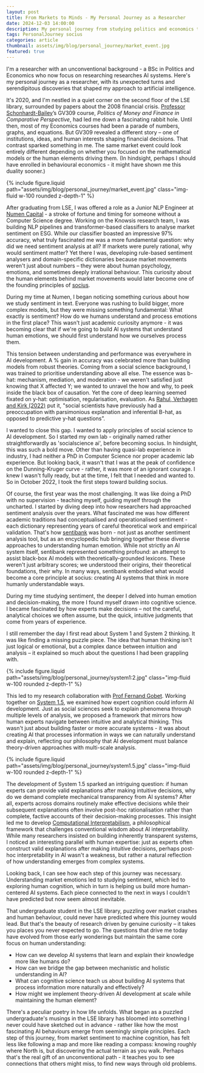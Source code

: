 ```yaml
---
layout: post
title: From Markets to Minds - My Personal Journey as a Researcher
date: 2024-12-03 14:00:00
description: My personal journey from studying politics and economics to founding an AI research lab.
tags: PersonalJourney socius 
categories: article
thumbnail: assets/img/blog/personal_journey/market_event.jpg
featured: true
---
```


I'm a researcher with an unconventional background - a BSc in Politics and Economics who now focus on researching researches AI systems. Here's my personal journey as a researcher, with its unexpected turns and serendipitous discoveries that shaped my approach to artificial intelligence.

It's 2020, and I'm nestled in a quiet corner on the second floor of the LSE library, surrounded by papers about the 2008 financial crisis. [Professor Schonhardt-Bailey](https://en.wikipedia.org/wiki/Cheryl_Schonhardt-Bailey)’s GV309 course, *Politics of Money and Finance in Comparative Perspective*, had led me down a fascinating rabbit hole. Until then, most of my Economics courses had been a parade of numbers, graphs, and equations. But GV309 revealed a different story – one of institutions, ideas, and human interests shaping financial decisions. That contrast sparked something in me. The same market event could look entirely different depending on whether you focused on the mathematical models or the human elements driving them. (In hindsight, perhaps I should have enrolled in behavioural economics - it might have shown me this duality sooner.)

<div class="row mt-3">
    <div class="col-12 mt-3 mt-md-0">
        {% include figure.liquid path="assets/img/blog/personal_journey/market_event.jpg" class="img-fluid w-100 rounded z-depth-1" %}
    </div>
</div>

After graduating from LSE, I was offered a role as a Junior NLP Engineer at [Numen Capital](https://numencapital.com/) - a stroke of fortune and timing for someone without a Computer Science degree. Working on the Knowsis research team, I was building NLP pipelines and transformer-based classifiers to analyse market sentiment on ESG. While our classifier boasted an impressive 97% accuracy, what truly fascinated me was a more fundamental question: why did we need sentiment analysis at all? If markets were purely rational, why would sentiment matter? Yet there I was, developing rule-based sentiment analysers and domain-specific dictionaries because market movements weren't just about numbers – they were about human psychology, emotions, and sometimes deeply irrational behaviour. This curiosity about the human elements behind market movements would later become one of the founding principles of [socius](https://socius.org/). 

During my time at Numen, I began noticing something curious about how we study sentiment in text. Everyone was rushing to build bigger, more complex models, but they were missing something fundamental: What exactly is sentiment? How do we humans understand and process emotions in the first place? This wasn't just academic curiosity anymore - it was becoming clear that if we're going to build AI systems that understand human emotions, we should first understand how we ourselves process them.

This tension between understanding and performance was everywhere in AI development. A % gain in accuracy was celebrated more than building models from robust theories. Coming from a social science background, I was trained to prioritise understanding above all else. The essence was b-hat: mechanism, mediation, and moderation - we weren't satisfied just knowing that X affected Y; we wanted to unravel the how and why, to peek inside the black box of causation. Yet the core of deep learning seemed fixated on y-hat: optimisation, regularisation, evaluation. As [Rahul, Verhagen and Kirk (2022)](https://link.springer.com/article/10.1007/s00146-022-01540-w) put it, "social scientists have previously had a preoccupation with parsimonious explanation and inferential B-hat, as opposed to predictive y-hat questions”.

I wanted to close this gap. I wanted to apply principles of social science to AI development. So I started my own lab - originally named rather straightforwardly as 'socialscience ai', before becoming socius. In hindsight, this was such a bold move. Other than having quasi-lab experience in industry, I had neither a PhD in Computer Science nor proper academic lab experience. But looking back, it wasn't that I was at the peak of confidence on the Dunning-Kruger curve - rather, it was more of an ignorant courage. I knew I wasn't fully ready, but at the time, I felt that I needed and wanted to. So in October 2022, I took the first steps toward building socius.

Of course, the first year was the most challenging. It was like doing a PhD with no supervision - teaching myself, guiding myself through the uncharted. I started by diving deep into how researchers had approached sentiment analysis over the years. What fascinated me was how different academic traditions had conceptualised and operationalised sentiment - each dictionary representing years of careful theoretical work and empirical validation. That's how [sentibank](https://github.com/socius-org/sentibank) was born - not just as another sentiment analysis tool, but as an encyclopedic hub bringing together these diverse approaches to understanding human emotion. While not strictly an AI system itself, sentibank represented something profound: an attempt to assist black-box AI models with theoretically-grounded lexicons. These weren't just arbitrary scores; we understood their origins, their theoretical foundations, their why. In many ways, sentibank embodied what would become a core principle at socius: creating AI systems that think in more humanly understandable ways.

During my time studying sentiment, the deeper I delved into human emotion and decision-making, the more I found myself drawn into cognitive science. I became fascinated by how experts make decisions – not the careful, analytical choices we often assume, but the quick, intuitive judgments that come from years of experience.

I still remember the day I first read about System 1 and System 2 thinking. It was like finding a missing puzzle piece. The idea that human thinking isn't just logical or emotional, but a complex dance between intuition and analysis – it explained so much about the questions I had been grappling with.

<div class="row mt-3">
    <div class="col-12 mt-3 mt-md-0">
        {% include figure.liquid path="assets/img/blog/personal_journey/system1:2.jpg" class="img-fluid w-100 rounded z-depth-1" %}
    </div>
</div>

This led to my research collaboration with [Prof Fernand Gobet](https://en.wikipedia.org/wiki/Fernand_Gobet). Working together on [System 1.5](https://neurips.cc/virtual/2024/104306), we examined how expert cognition could inform AI development. Just as social sciences seek to explain phenomena through multiple levels of analysis, we proposed a framework that mirrors how human experts navigate between intuitive and analytical thinking. This wasn't just about building faster or more accurate systems - it was about creating AI that processes information in ways we can naturally understand and explain, reflecting our philosophy that AI development must balance theory-driven approaches with multi-scale analysis.

<div class="row mt-3">
    <div class="col-12 mt-3 mt-md-0">
        {% include figure.liquid path="assets/img/blog/personal_journey/system1.5.jpg" class="img-fluid w-100 rounded z-depth-1" %}
    </div>
</div>

The development of System 1.5 sparked an intriguing question: if human experts can provide valid explanations after making intuitive decisions, why do we demand complete mechanical transparency from AI systems? After all, experts across domains routinely make effective decisions while their subsequent explanations often involve post-hoc rationalisation rather than complete, factive accounts of their decision-making processes. This insight led me to develop [Computational Interpretabilism](https://neurips.cc/virtual/2024/99151), a philosophical framework that challenges conventional wisdom about AI interpretability. While many researchers insisted on building inherently transparent systems, I noticed an interesting parallel with human expertise: just as experts often construct valid explanations after making intuitive decisions, perhaps post-hoc interpretability in AI wasn't a weakness, but rather a natural reflection of how understanding emerges from complex systems.

Looking back, I can see how each step of this journey was necessary. Understanding market emotions led to studying sentiment, which led to exploring human cognition, which in turn is helping us build more human-centered AI systems. Each piece connected to the next in ways I couldn't have predicted but now seem almost inevitable.

That undergraduate student in the LSE library, puzzling over market crashes and human behaviour, could never have predicted where this journey would lead. But that's the beauty of research driven by genuine curiosity – it takes you places you never expected to go. The questions that drive me today have evolved from those early wonderings but maintain the same core focus on human understanding:
- How can we develop AI systems that learn and explain their knowledge more like humans do?
- How can we bridge the gap between mechanistic and holistic understanding in AI?
- What can cognitive science teach us about building AI systems that process information more naturally and effectively?
- How might we implement theory-driven AI development at scale while maintaining the human element?

There's a peculiar poetry in how life unfolds. What began as a puzzled undergraduate's musings in the LSE library has bloomed into something I never could have sketched out in advance - rather like how the most fascinating AI behaviours emerge from seemingly simple principles. Each step of this journey, from market sentiment to machine cognition, has felt less like following a map and more like reading a compass: knowing roughly where North is, but discovering the actual terrain as you walk. Perhaps that's the real gift of an unconventional path - it teaches you to see connections that others might miss, to find new ways through old problems.